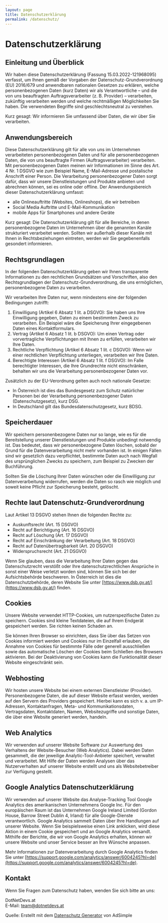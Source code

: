 ```yaml
---
layout: page
title: Datenschutzerklärung
permalink: /datenschutz/
---
```


# Datenschutzerklärung

## Einleitung und Überblick

Wir haben diese Datenschutzerklärung (Fassung 15.03.2022-121968095) verfasst, um Ihnen gemäß der Vorgaben der Datenschutz-Grundverordnung (EU) 2016/679 und anwendbaren nationalen Gesetzen zu erklären, welche personenbezogenen Daten (kurz Daten) wir als Verantwortliche – und die von uns beauftragten Auftragsverarbeiter (z. B. Provider) – verarbeiten, zukünftig verarbeiten werden und welche rechtmäßigen Möglichkeiten Sie haben. Die verwendeten Begriffe sind geschlechtsneutral zu verstehen.

Kurz gesagt: Wir informieren Sie umfassend über Daten, die wir über Sie verarbeiten.

## Anwendungsbereich

Diese Datenschutzerklärung gilt für alle von uns im Unternehmen verarbeiteten personenbezogenen Daten und für alle personenbezogenen Daten, die von uns beauftragte Firmen (Auftragsverarbeiter) verarbeiten. Mit personenbezogenen Daten meinen wir Informationen im Sinne des Art. 4 Nr. 1 DSGVO wie zum Beispiel Name, E-Mail-Adresse und postalische Anschrift einer Person. Die Verarbeitung personenbezogener Daten sorgt dafür, dass wir unsere Dienstleistungen und Produkte anbieten und abrechnen können, sei es online oder offline. Der Anwendungsbereich dieser Datenschutzerklärung umfasst:

- alle Onlineauftritte (Websites, Onlineshops), die wir betreiben
- Social Media Auftritte und E-Mail-Kommunikation
- mobile Apps für Smartphones und andere Geräte

Kurz gesagt: Die Datenschutzerklärung gilt für alle Bereiche, in denen personenbezogene Daten im Unternehmen über die genannten Kanäle strukturiert verarbeitet werden. Sollten wir außerhalb dieser Kanäle mit Ihnen in Rechtsbeziehungen eintreten, werden wir Sie gegebenenfalls gesondert informieren.

## Rechtsgrundlagen

In der folgenden Datenschutzerklärung geben wir Ihnen transparente Informationen zu den rechtlichen Grundsätzen und Vorschriften, also den Rechtsgrundlagen der Datenschutz-Grundverordnung, die uns ermöglichen, personenbezogene Daten zu verarbeiten.

Wir verarbeiten Ihre Daten nur, wenn mindestens eine der folgenden Bedingungen zutrifft:

1. Einwilligung (Artikel 6 Absatz 1 lit. a DSGVO): Sie haben uns Ihre Einwilligung gegeben, Daten zu einem bestimmten Zweck zu verarbeiten. Ein Beispiel wäre die Speicherung Ihrer eingegebenen Daten eines Kontaktformulars.
2. Vertrag (Artikel 6 Absatz 1 lit. b DSGVO): Um einen Vertrag oder vorvertragliche Verpflichtungen mit Ihnen zu erfüllen, verarbeiten wir Ihre Daten.
3. Rechtliche Verpflichtung (Artikel 6 Absatz 1 lit. c DSGVO): Wenn wir einer rechtlichen Verpflichtung unterliegen, verarbeiten wir Ihre Daten.
4. Berechtigte Interessen (Artikel 6 Absatz 1 lit. f DSGVO): Im Falle berechtigter Interessen, die Ihre Grundrechte nicht einschränken, behalten wir uns die Verarbeitung personenbezogener Daten vor.

Zusätzlich zu der EU-Verordnung gelten auch noch nationale Gesetze:

- In Österreich ist dies das Bundesgesetz zum Schutz natürlicher Personen bei der Verarbeitung personenbezogener Daten (Datenschutzgesetz), kurz DSG.
- In Deutschland gilt das Bundesdatenschutzgesetz, kurz BDSG.

## Speicherdauer

Wir speichern personenbezogene Daten nur so lange, wie es für die Bereitstellung unserer Dienstleistungen und Produkte unbedingt notwendig ist. Das bedeutet, dass wir personenbezogene Daten löschen, sobald der Grund für die Datenverarbeitung nicht mehr vorhanden ist. In einigen Fällen sind wir gesetzlich dazu verpflichtet, bestimmte Daten auch nach Wegfall des ursprünglichen Zwecks zu speichern, zum Beispiel zu Zwecken der Buchführung.

Sollten Sie die Löschung Ihrer Daten wünschen oder die Einwilligung zur Datenverarbeitung widerrufen, werden die Daten so rasch wie möglich und soweit keine Pflicht zur Speicherung besteht, gelöscht.

## Rechte laut Datenschutz-Grundverordnung

Laut Artikel 13 DSGVO stehen Ihnen die folgenden Rechte zu:

- Auskunftsrecht (Art. 15 DSGVO)
- Recht auf Berichtigung (Art. 16 DSGVO)
- Recht auf Löschung (Art. 17 DSGVO)
- Recht auf Einschränkung der Verarbeitung (Art. 18 DSGVO)
- Recht auf Datenübertragbarkeit (Art. 20 DSGVO)
- Widerspruchsrecht (Art. 21 DSGVO)

Wenn Sie glauben, dass die Verarbeitung Ihrer Daten gegen das Datenschutzrecht verstößt oder Ihre datenschutzrechtlichen Ansprüche in sonst einer Weise verletzt worden sind, können Sie sich bei der Aufsichtsbehörde beschweren. In Österreich ist dies die Datenschutzbehörde, deren Website Sie unter [https://www.dsb.gv.at/](https://www.dsb.gv.at/) finden.

## Cookies

Unsere Website verwendet HTTP-Cookies, um nutzerspezifische Daten zu speichern. Cookies sind kleine Textdateien, die auf Ihrem Endgerät gespeichert werden. Sie richten keinen Schaden an.

Sie können Ihren Browser so einrichten, dass Sie über das Setzen von Cookies informiert werden und Cookies nur im Einzelfall erlauben, die Annahme von Cookies für bestimmte Fälle oder generell ausschließen sowie das automatische Löschen der Cookies beim Schließen des Browsers aktivieren. Bei der Deaktivierung von Cookies kann die Funktionalität dieser Website eingeschränkt sein.

## Webhosting

Wir hosten unsere Website bei einem externen Dienstleister (Provider). Personenbezogene Daten, die auf dieser Website erfasst werden, werden auf den Servern des Providers gespeichert. Hierbei kann es sich v. a. um IP-Adressen, Kontaktanfragen, Meta- und Kommunikationsdaten, Vertragsdaten, Kontaktdaten, Namen, Websitezugriffe und sonstige Daten, die über eine Website generiert werden, handeln.

## Web Analytics

Wir verwenden auf unserer Website Software zur Auswertung des Verhaltens der Website-Besucher (Web Analytics). Dabei werden Daten gesammelt, die der jeweilige Analytic-Tool-Anbieter speichert, verwaltet und verarbeitet. Mit Hilfe der Daten werden Analysen über das Nutzerverhalten auf unserer Website erstellt und uns als Websitebetreiber zur Verfügung gestellt.

## Google Analytics Datenschutzerklärung

Wir verwenden auf unserer Website das Analyse-Tracking Tool Google Analytics des amerikanischen Unternehmens Google Inc. Für den europäischen Raum ist das Unternehmen Google Ireland Limited (Gordon House, Barrow Street Dublin 4, Irland) für alle Google-Dienste verantwortlich. Google Analytics sammelt Daten über Ihre Handlungen auf unserer Website. Wenn Sie beispielsweise einen Link anklicken, wird diese Aktion in einem Cookie gespeichert und an Google Analytics versandt. Mithilfe der Berichte, die wir von Google Analytics erhalten, können wir unsere Website und unser Service besser an Ihre Wünsche anpassen.

Mehr Informationen zur Datenverarbeitung durch Google Analytics finden Sie unter [https://support.google.com/analytics/answer/6004245?hl=de](https://support.google.com/analytics/answer/6004245?hl=de).

## Kontakt

Wenn Sie Fragen zum Datenschutz haben, wenden Sie sich bitte an uns:

DotNetDevs.at  
E-Mail: [team@dotnetdevs.at](mailto:team@dotnetdevs.at)

Quelle: Erstellt mit dem [Datenschutz Generator](https://www.adsimple.at/datenschutz-generator/) von AdSimple
